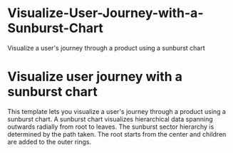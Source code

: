# Visualize-User-Journey-with-a-Sunburst-Chart
Visualize a user's journey through a product using a sunburst chart

# Visualize user journey with a sunburst chart

This template lets you visualize a user's journey through a product using a sunburst chart. A sunburst chart visualizes hierarchical data spanning outwards radially from root to leaves. The sunburst sector hierarchy is determined by the path taken. The root starts from the center and children are added to the outer rings.
